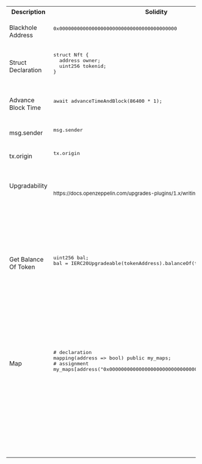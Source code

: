 <table>
  <tr><th>Description</th><th>Solidity</th><th>Tezos</th></tr>
  <tr>
    <td>Blackhole Address</td>
    <td>
      <pre>
0x0000000000000000000000000000000000000000
      </pre>  
    </td>
    <td>
      <pre>
tz1Ke2h7sDdakHJQh8WX4Z372du1KChsksyU
      </pre>
      <small>https://forum.smartpy.io/t/zero-address-burn-address-null-address-in-tezos/97</small>
    </td>
  </tr>
  <tr>
    <td>Struct Declaration</td>
    <td>
      <pre>
struct Nft {
  address owner;
  uint256 tokenid;
}
      </pre>
    </td>
    <td>
      <pre>
Nft:type = sp.record(owner=sp.address, tokenid=sp.nat)
      </pre>
    </td>
  </tr>
  <tr>
    <td>Advance Block Time</td>
    <td>
      <pre>
await advanceTimeAndBlock(86400 * 1);
      </pre>
    </td>
    <td>
      <pre>
# within test module        
scenario += c1.ep().run(now = sp.timestamp(100))
      </pre>
      <small>https://smartpy.io/manual/scenarios/testing_contracts#calls-optional-arguments</small>
    </td>
  </tr>

  <tr>
    <td>msg.sender</td>
    <td>
      <pre>
msg.sender
      </pre>
    </td>
    <td>
      <pre>
sp.sender
      </pre>
    </td>
  </tr>

  <tr>
    <td>tx.origin</td>
    <td>
      <pre>
tx.origin
      </pre>
    </td>
    <td>
      <pre>
sp.source
      </pre>
    </td>
  </tr>

  <tr>
    <td>Upgradability</td>
    <td>
      <pre>
      </pre>
      <small>https://docs.openzeppelin.com/upgrades-plugins/1.x/writing-upgradeable</small>
    </td>
    <td>
      <pre>
      </pre>
      <small>https://smartpy.io/ide?template=upgradable_lambdas.py</small>
      <small>https://tezos.stackexchange.com/questions/3340/what-are-good-examples-of-upgradable-smartpy-contracts-using-proxy-delegates-or</small>
    </td>
  </tr>

  <tr>
    <td>Get Balance Of Token</td>
    <td>
      <pre>
uint256 bal;
bal = IERC20Upgradeable(tokenAddress).balanceOf(targetAddress);
      </pre>
    </td>
    <td>
      <pre>
# solution 1: sp.transfer with delay behaviour 
contract = sp.contract(
    balance_of_param,
    fa2_address,
    "balance_of"
).unwrap_some(error="Fa2BalanceOfNotFound")
param = sp.record(
    callback=sp.self_entrypoint("_setter"),
    requests=requests,
)
sp.transfer(param, sp.tez(0), contract)
# solution 2: call FA2 contract with OnchainviewBalanceOf mixin, no delay
contract = sp.contract(
                balance_of_param,
                fa2_address,
                "get_balance_of"
            ).unwrap_some(error="Fa2GetBalanceOfNotFound")
      </pre>
      <small>https://forum.smartpy.io/t/obtaining-the-user-balance-of-a-deployed-fa2/25/2</small>
    </td>
  </tr>

   <tr>
    <td></td>
    <td>
      <pre>
      </pre>
    </td>
    <td>
      <pre>
      </pre>
      <small></small>
    </td>
  </tr>

   <tr>
    <td>Map</td>
    <td>
      <pre>
# declaration
mapping(address => bool) public my_maps;
# assignment
my_maps[address("0x0000000000000000000000000000000000000000")] = true;
      </pre>
    </td>
    <td>
      <pre>
# declaration
map_type: type = sp.big_map[sp.address, sp.bool]
# assignment
self.data.my_maps = sp.big_map({sp.address("tz1Ke2h7sDdakHJQh8WX4Z372du1KChsksyU"):True})
sp.cast(self.data.my_maps, map_type)
      </pre>
      <small></small>
    </td>
  </tr>

   <tr>
    <td></td>
    <td>
      <pre>
      </pre>
    </td>
    <td>
      <pre>
      </pre>
      <small></small>
    </td>
  </tr>

  <tr>
    <td></td>
    <td>
      <pre>
      </pre>
    </td>
    <td>
      <pre>
      </pre>
      <small></small>
    </td>
  </tr>

  <tr>
    <td></td>
    <td>
      <pre>
      </pre>
    </td>
    <td>
      <pre>
      </pre>
      <small></small>
    </td>
  </tr>

  <tr>
    <td></td>
    <td>
      <pre>
      </pre>
    </td>
    <td>
      <pre>
      </pre>
      <small></small>
    </td>
  </tr>
</table>
